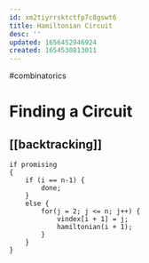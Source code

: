 ```yaml
---
id: xm2tiyrrsktctfp7c8gswt6
title: Hamiltonian Circuit
desc: ''
updated: 1656452946924
created: 1654530813011
---
```

#combinatorics

# Finding a Circuit
## [[backtracking]]
```
if promising
{
	if (i == n-1) {
		done;
	}
	else {
		for(j = 2; j <= n; j++) {
			vindex[i + 1] = j;
			hamiltonian(i + 1);
		}
	}
}
